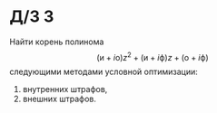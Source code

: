# Д/З 3

Найти корень полинома
$$
(\text{и} + i \text{о}) z^2 + (\text{и} + i \text{ф}) z + (\text{о} + i \text{ф})
$$
следующими методами условной оптимизации:
1. внутренних штрафов,
1. внешних штрафов.

